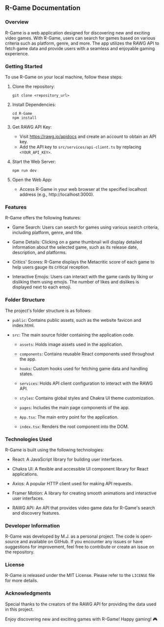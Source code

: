 ## R-Game Documentation

### Overview
R-Game is a web application designed for discovering new and exciting video games. With R-Game, users can search for games based on various criteria such as platform, genre, and more. The app utilizes the RAWG API to fetch game data and provide users with a seamless and enjoyable gaming experience.

### Getting Started
To use R-Game on your local machine, follow these steps:

1. Clone the repository:
   ```
   git clone <repository_url>
   ```

2. Install Dependencies:
   ```
   cd R-Game
   npm install
   ```

3. Get RAWG API Key:
   - Visit https://rawg.io/apidocs and create an account to obtain an API key.
   - Add the API key to `src/services/api-client.ts` by replacing `<YOUR_API_KEY>`.

4. Start the Web Server:
   ```
   npm run dev
   ```

5. Open the Web App:
   - Access R-Game in your web browser at the specified localhost address (e.g., http://localhost:3000).

### Features
R-Game offers the following features:

- Game Search: Users can search for games using various search criteria, including platform, genre, and title.

- Game Details: Clicking on a game thumbnail will display detailed information about the selected game, such as its release date, description, and platforms.

- Critics' Scores: R-Game displays the Metacritic score of each game to help users gauge its critical reception.

- Interactive Emojis: Users can interact with the game cards by liking or disliking them using emojis. The number of likes and dislikes is displayed next to each emoji.

### Folder Structure
The project's folder structure is as follows:

- `public`: Contains public assets, such as the website favicon and index.html.

- `src`: The main source folder containing the application code.

  - `assets`: Holds image assets used in the application.

  - `components`: Contains reusable React components used throughout the app.

  - `hooks`: Custom hooks used for fetching game data and handling states.

  - `services`: Holds API client configuration to interact with the RAWG API.

  - `styles`: Contains global styles and Chakra UI theme customization.

  - `pages`: Includes the main page components of the app.

  - `App.tsx`: The main entry point for the application.

  - `index.tsx`: Renders the root component into the DOM.

### Technologies Used
R-Game is built using the following technologies:

- React: A JavaScript library for building user interfaces.

- Chakra UI: A flexible and accessible UI component library for React applications.

- Axios: A popular HTTP client used for making API requests.

- Framer Motion: A library for creating smooth animations and interactive user interfaces.

- RAWG API: An API that provides video game data for R-Game's search and discovery features.

### Developer Information
R-Game was developed by M.J. as a personal project. The code is open-source and available on GitHub. If you encounter any issues or have suggestions for improvement, feel free to contribute or create an issue on the repository.

### License
R-Game is released under the MIT License. Please refer to the `LICENSE` file for more details.

### Acknowledgments
Special thanks to the creators of the RAWG API for providing the data used in this project.

Enjoy discovering new and exciting games with R-Game! Happy gaming! 🎮
